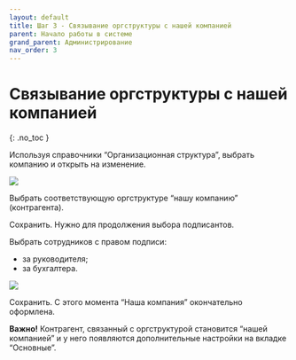 ```yaml
---
layout: default
title: Шаг 3 - Связывание оргструктуры с нашей компанией
parent: Начало работы в системе
grand_parent: Администрирование
nav_order: 3
---
```


# Связывание оргструктуры с нашей компанией
{: .no_toc }

Используя справочники “Организационная структура”,
выбрать компанию и открыть на изменение.

![](../../images/step3.png)

Выбрать соответствующую оргструктуре “нашу компанию” (контрагента).

Сохранить. Нужно для продолжения выбора подписантов.

Выбрать сотрудников с правом подписи:
- за руководителя;
- за бухгалтера.

![](../../images/step31.png)

Сохранить. С этого момента “Наша компания” окончательно оформлена.

**Важно!** Контрагент, связанный с оргструктурой становится “нашей компанией” и у него появляются дополнительные настройки на вкладке “Основные”.
